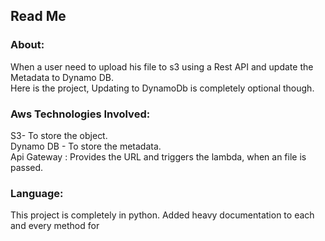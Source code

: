## Read Me

### About:
When a user need to upload his file to s3 using a Rest API and update the Metadata to Dynamo DB.  
Here is the project, Updating to DynamoDb is completely optional though.

### Aws Technologies Involved:
S3- To store the object.  
Dynamo DB - To store the metadata.  
Api Gateway : Provides the URL and triggers the lambda, when an file is passed.  

### Language:
This project is completely in python. Added heavy documentation to each and every method for

